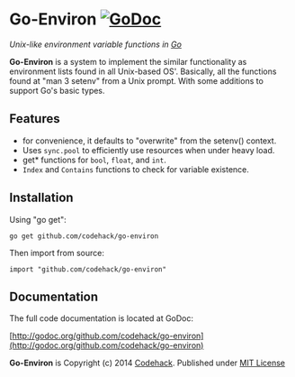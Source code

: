 # Go-Environ [![GoDoc](https://godoc.org/github.com/codehack/go-environ?status.png)](https://godoc.org/github.com/codehack/go-environ)

*Unix-like environment variable functions in [Go](http://golang.org)*

**Go-Environ** is a system to implement the similar functionality as environment lists found in all Unix-based OS'. Basically, all the functions found at "man 3 setenv" from a Unix prompt. With some additions to support Go's basic types.

## Features

- for convenience, it defaults to "overwrite" from the setenv() context.
- Uses ``sync.pool`` to efficiently use resources when under heavy load.
- get* functions for ``bool``, ``float``, and ``int``.
- ``Index`` and ``Contains`` functions to check for variable existence.

## Installation

Using "go get":

	go get github.com/codehack/go-environ

Then import from source:

	import "github.com/codehack/go-environ"

## Documentation

The full code documentation is located at GoDoc:

[http://godoc.org/github.com/codehack/go-environ](http://godoc.org/github.com/codehack/go-environ)

**Go-Environ** is Copyright (c) 2014 [Codehack](http://codehack.com).
Published under [MIT License](https://raw.githubusercontent.com/codehack/go-environ/master/LICENSE)



